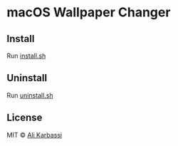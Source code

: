 # macOS Wallpaper Changer

## Install

Run [install.sh](./install.sh)

## Uninstall

Run [uninstall.sh](./uninstall.sh)

## License

MIT © [Ali Karbassi](https://karbassi.com)
